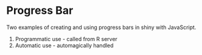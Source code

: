 # Progress Bar

Two examples of creating and using progress bars in shiny with JavaScript.

1. Programmatic use - called from R server
2. Automatic use - automagically handled
